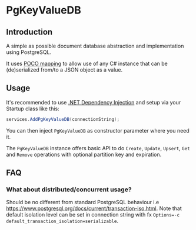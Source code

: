 # PgKeyValueDB

## Introduction

A simple as possible document database abstraction and implementation using PostgreSQL.

It uses [POCO mapping](https://www.npgsql.org/doc/types/json.html#poco-mapping) to
allow use of any C# instance that can be (de)serialized from/to a JSON object as a value.

## Usage

It's recommended to use [.NET Dependency Injection](https://www.nuget.org/packages/Npgsql.DependencyInjection#readme-body-tab)
and setup via your Startup class like this:

```csharp
services.AddPgKeyValueDB(connectionString);
```

You can then inject `PgKeyValueDB` as constructor parameter where you need it.

The `PgKeyValueDB` instance offers basic API to do `Create`, `Update`, `Upsert`, `Get` and `Remove` operations with optional partition key and expiration.

## FAQ

### What about distributed/concurrent usage?

Should be no different from standard PostgreSQL behaviour i.e https://www.postgresql.org/docs/current/transaction-iso.html.
Note that default isolation level can be set in connection string with fx `Options=-c default_transaction_isolation=serializable`.
